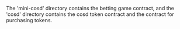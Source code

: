 The 'mini-cosd' directory contains the betting game contract, and the 'cosd' directory contains the cosd token contract and the contract for purchasing tokens.